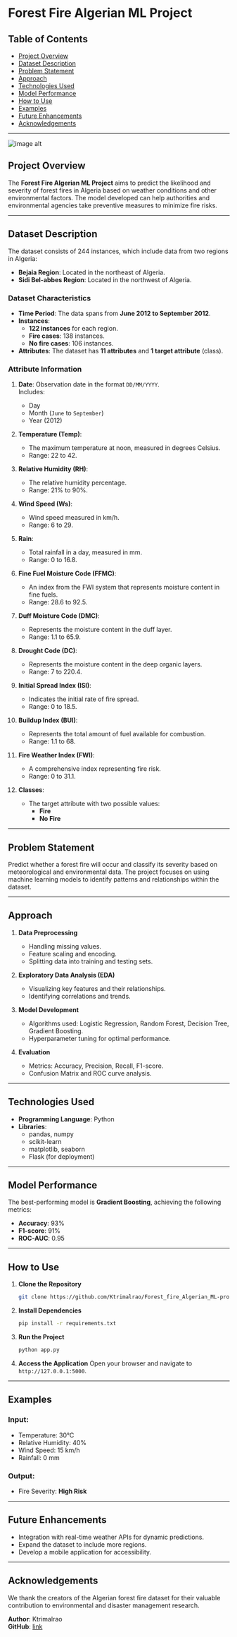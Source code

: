# Forest Fire Algerian ML Project

## Table of Contents
- [Project Overview](#project-overview)
- [Dataset Description](#dataset-description)
- [Problem Statement](#problem-statement)
- [Approach](#approach)
- [Technologies Used](#technologies-used)
- [Model Performance](#model-performance)
- [How to Use](#how-to-use)
- [Examples](#examples)
- [Future Enhancements](#future-enhancements)
- [Acknowledgements](#acknowledgements)

---

![image alt](https://github.com/Ktrimalrao/Forest_fire_Algerian_ML-project/blob/2bc9e79e0b33cba223ef8b806dd5c0d764099346/Screenshot%202024-12-29%20122115.png)

## Project Overview
The **Forest Fire Algerian ML Project** aims to predict the likelihood and severity of forest fires in Algeria based on weather conditions and other environmental factors. The model developed can help authorities and environmental agencies take preventive measures to minimize fire risks.

---

## Dataset Description
The dataset consists of 244 instances, which include data from two regions in Algeria:

- **Bejaia Region**: Located in the northeast of Algeria.
- **Sidi Bel-abbes Region**: Located in the northwest of Algeria.

### Dataset Characteristics

- **Time Period**: The data spans from **June 2012 to September 2012**.
- **Instances**: 
  - **122 instances** for each region. 
  - **Fire cases**: 138 instances.
  - **No fire cases**: 106 instances.
- **Attributes**: The dataset has **11 attributes** and **1 target attribute** (class).

### Attribute Information

1. **Date**: Observation date in the format `DD/MM/YYYY`.  
   Includes:
   - Day
   - Month (`June` to `September`)
   - Year (2012)

2. **Temperature (Temp)**:  
   - The maximum temperature at noon, measured in degrees Celsius.  
   - Range: 22 to 42.

3. **Relative Humidity (RH)**:  
   - The relative humidity percentage.  
   - Range: 21% to 90%.

4. **Wind Speed (Ws)**:  
   - Wind speed measured in km/h.  
   - Range: 6 to 29.

5. **Rain**:  
   - Total rainfall in a day, measured in mm.  
   - Range: 0 to 16.8.

6. **Fine Fuel Moisture Code (FFMC)**:  
   - An index from the FWI system that represents moisture content in fine fuels.  
   - Range: 28.6 to 92.5.

7. **Duff Moisture Code (DMC)**:  
   - Represents the moisture content in the duff layer.  
   - Range: 1.1 to 65.9.

8. **Drought Code (DC)**:  
   - Represents the moisture content in the deep organic layers.  
   - Range: 7 to 220.4.

9. **Initial Spread Index (ISI)**:  
   - Indicates the initial rate of fire spread.  
   - Range: 0 to 18.5.

10. **Buildup Index (BUI)**:  
    - Represents the total amount of fuel available for combustion.  
    - Range: 1.1 to 68.

11. **Fire Weather Index (FWI)**:  
    - A comprehensive index representing fire risk.  
    - Range: 0 to 31.1.

12. **Classes**:  
    - The target attribute with two possible values:  
      - **Fire**
      - **No Fire**

---

## Problem Statement
Predict whether a forest fire will occur and classify its severity based on meteorological and environmental data. The project focuses on using machine learning models to identify patterns and relationships within the dataset.

---

## Approach
1. **Data Preprocessing**
   - Handling missing values.
   - Feature scaling and encoding.
   - Splitting data into training and testing sets.

2. **Exploratory Data Analysis (EDA)**
   - Visualizing key features and their relationships.
   - Identifying correlations and trends.

3. **Model Development**
   - Algorithms used: Logistic Regression, Random Forest, Decision Tree, Gradient Boosting.
   - Hyperparameter tuning for optimal performance.

4. **Evaluation**
   - Metrics: Accuracy, Precision, Recall, F1-score.
   - Confusion Matrix and ROC curve analysis.

---

## Technologies Used
- **Programming Language**: Python
- **Libraries**: 
  - pandas, numpy
  - scikit-learn
  - matplotlib, seaborn
  - Flask (for deployment)

---

## Model Performance
The best-performing model is **Gradient Boosting**, achieving the following metrics:
- **Accuracy**: 93%
- **F1-score**: 91%
- **ROC-AUC**: 0.95

---

## How to Use

1. **Clone the Repository**
   ```bash
   git clone https://github.com/Ktrimalrao/Forest_fire_Algerian_ML-project.git
   ```

2. **Install Dependencies**
   ```bash
   pip install -r requirements.txt
   ```

3. **Run the Project**
   ```bash
   python app.py
   ```

4. **Access the Application**
   Open your browser and navigate to `http://127.0.0.1:5000`.

---

## Examples

### Input:
- Temperature: 30°C
- Relative Humidity: 40%
- Wind Speed: 15 km/h
- Rainfall: 0 mm

### Output:
- Fire Severity: **High Risk**

---

## Future Enhancements
- Integration with real-time weather APIs for dynamic predictions.
- Expand the dataset to include more regions.
- Develop a mobile application for accessibility.

---

## Acknowledgements
We thank the creators of the Algerian forest fire dataset for their valuable contribution to environmental and disaster management research.

**Author**: Ktrimalrao  
**GitHub**: [link](https://github.com/Ktrimalrao)
